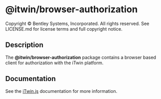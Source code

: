# @itwin/browser-authorization

Copyright © Bentley Systems, Incorporated. All rights reserved. See LICENSE.md for license terms and full copyright notice.

## Description

The __@itwin/browser-authorization__ package contains a browser based client for authorization with the iTwin platform.

## Documentation

See the [iTwin.js](https://www.itwinjs.org) documentation for more information.
